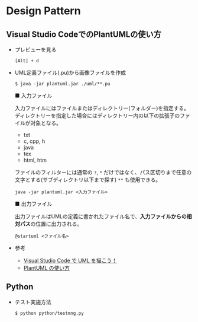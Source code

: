 # Design Pattern

## Visual Studio CodeでのPlantUMLの使い方

- プレビューを見る

    ```
    [Alt] + d
    ```

- UML定義ファイル(.pu)から画像ファイルを作成

    ```
    $ java -jar plantuml.jar ./uml/**.pu
    ```

    ■ 入力ファイル

    入力ファイルにはファイルまたはディレクトリー(フォルダー)を指定する。ディレクトリーを指定した場合にはディレクトリー内の以下の拡張子のファイルが対象となる。

    - txt
    - c, cpp, h
    - java
    - tex
    - html, htm

    ファイルのフィルターには通常の `?`, `*` だけではなく、パス区切りまで任意の文字とする(サブディレクトリ以下まで探す) `**` も使用できる。

    ```
    java -jar plantuml.jar <入力ファイル>
    ```

    ■ 出力ファイル

    出力ファイルはUMLの定義に書かれたファイル名で、**入力ファイルからの相対パス**の位置に出力される。

    ```
    @startuml <ファイル名>
    ```

- 参考

    - [Visual Studio Code で UML を描こう！](https://qiita.com/couzie/items/9dedb834c5aff09ea7b2)
    - [PlantUML の使い方](http://yohshiy.blog.fc2.com/blog-entry-152.html)

## Python

- テスト実施方法

    ```
    $ python python/testmng.py
    ```
